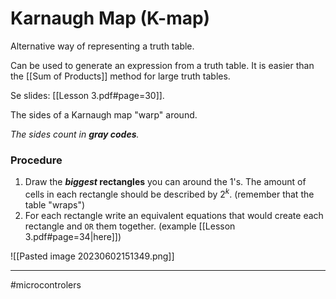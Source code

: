 # Karnaugh Map (K-map)
Alternative way of representing a truth table.

Can be used to generate an expression from a truth table. It is easier than the [[Sum of Products]] method for large truth tables.

Se slides: [[Lesson 3.pdf#page=30]].

The sides of a Karnaugh map "warp" around. 

*The sides count in **gray codes**.*

### Procedure 
1. Draw the ***biggest* rectangles** you can around the $1$'s. The amount of cells in each rectangle should be described by $2^k$. (remember that the table "wraps")
2. For each rectangle write an equivalent equations that would create each rectangle and `OR` them together. (example [[Lesson 3.pdf#page=34|here]])

![[Pasted image 20230602151349.png]]

---
#microcontrolers 
